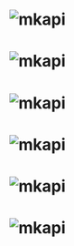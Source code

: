 # ![mkapi](stow.exceptions|link)

# ![mkapi](stow.exceptions.ArtefactNotFound)
# ![mkapi](stow.exceptions.ArtefactNotMember)
# ![mkapi](stow.exceptions.ArtefactTypeError)
# ![mkapi](stow.exceptions.OperationNotPermitted)
# ![mkapi](stow.exceptions.InvalidPath)

